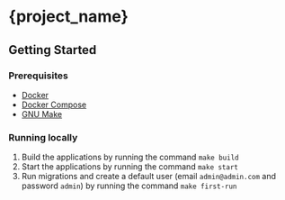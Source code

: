 # {project_name}

## Getting Started

### Prerequisites

- [Docker](https://docs.docker.com/engine/install/)
- [Docker Compose](https://docs.docker.com/compose/install/)
- [GNU Make](https://www.gnu.org/software/make/)

### Running locally

1. Build the applications by running the command ```make build```
2. Start the applications by running the command ```make start```
3. Run migrations and create a default user (email ```admin@admin.com``` and password ```admin```) by running the command ```make first-run```
